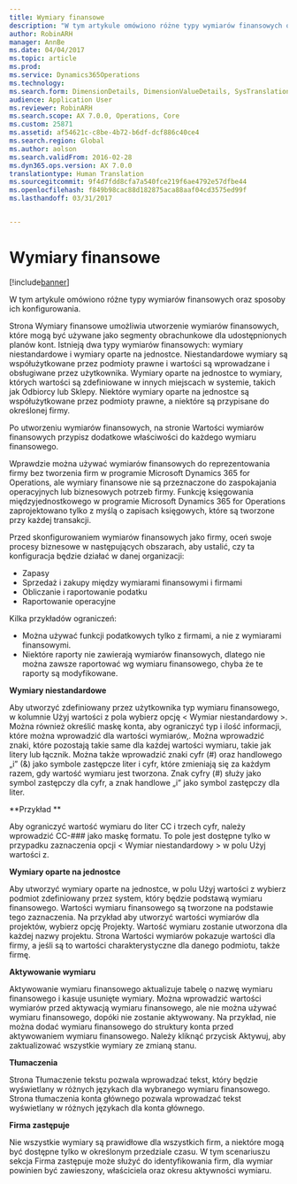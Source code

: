 ```yaml
---
title: Wymiary finansowe
description: "W tym artykule omówiono różne typy wymiarów finansowych oraz sposoby ich konfigurowania."
author: RobinARH
manager: AnnBe
ms.date: 04/04/2017
ms.topic: article
ms.prod: 
ms.service: Dynamics365Operations
ms.technology: 
ms.search.form: DimensionDetails, DimensionValueDetails, SysTranslationDetail
audience: Application User
ms.reviewer: RobinARH
ms.search.scope: AX 7.0.0, Operations, Core
ms.custom: 25871
ms.assetid: af54621c-c8be-4b72-b6df-dcf886c40ce4
ms.search.region: Global
ms.author: aolson
ms.search.validFrom: 2016-02-28
ms.dyn365.ops.version: AX 7.0.0
translationtype: Human Translation
ms.sourcegitcommit: 9f4d7fdd8cfa7a540fce219f6ae4792e57dfbe44
ms.openlocfilehash: f849b98cac88d182875aca88aaf04cd3575ed99f
ms.lasthandoff: 03/31/2017


---
```


# <a name="financial-dimensions"></a>Wymiary finansowe

[!include[banner](../includes/banner.md)]


W tym artykule omówiono różne typy wymiarów finansowych oraz sposoby ich konfigurowania.

Strona Wymiary finansowe umożliwia utworzenie wymiarów finansowych, które mogą być używane jako segmenty obrachunkowe dla udostępnionych planów kont. Istnieją dwa typy wymiarów finansowych: wymiary niestandardowe i wymiary oparte na jednostce. Niestandardowe wymiary są współużytkowane przez podmioty prawne i wartości są wprowadzane i obsługiwane przez użytkownika. Wymiary oparte na jednostce to wymiary, których wartości są zdefiniowane w innych miejscach w systemie, takich jak Odbiorcy lub Sklepy. Niektóre wymiary oparte na jednostce są współużytkowane przez podmioty prawne, a niektóre są przypisane do określonej firmy. 

Po utworzeniu wymiarów finansowych, na stronie Wartości wymiarów finansowych przypisz dodatkowe właściwości do każdego wymiaru finansowego. 

Wprawdzie można używać wymiarów finansowych do reprezentowania firmy bez tworzenia firm w programie Microsoft Dynamics 365 for Operations, ale wymiary finansowe nie są przeznaczone do zaspokajania operacyjnych lub biznesowych potrzeb firmy. Funkcję księgowania międzyjednostkowego w programie Microsoft Dynamics 365 for Operations zaprojektowano tylko z myślą o zapisach księgowych, które są tworzone przy każdej transakcji. 

Przed skonfigurowaniem wymiarów finansowych jako firmy, oceń swoje procesy biznesowe w następujących obszarach, aby ustalić, czy ta konfiguracja będzie działać w danej organizacji:

-   Zapasy
-   Sprzedaż i zakupy między wymiarami finansowymi i firmami
-   Obliczanie i raportowanie podatku
-   Raportowanie operacyjne

Kilka przykładów ograniczeń:

-   Można używać funkcji podatkowych tylko z firmami, a nie z wymiarami finansowymi.
-   Niektóre raporty nie zawierają wymiarów finansowych, dlatego nie można zawsze raportować wg wymiaru finansowego, chyba że te raporty są modyfikowane.

**Wymiary niestandardowe** 

Aby utworzyć zdefiniowany przez użytkownika typ wymiaru finansowego, w kolumnie Użyj wartości z pola wybierz opcję &lt; Wymiar niestandardowy &gt;. Można również określić maskę konta, aby ograniczyć typ i ilość informacji, które można wprowadzić dla wartości wymiarów,. Można wprowadzić znaki, które pozostają takie same dla każdej wartości wymiaru, takie jak litery lub łącznik. Można także wprowadzić znaki cyfr (\#) oraz handlowego „i” (&) jako symbole zastępcze liter i cyfr, które zmieniają się za każdym razem, gdy wartość wymiaru jest tworzona. Znak cyfry (\#) służy jako symbol zastępczy dla cyfr, a znak handlowe „i” jako symbol zastępczy dla liter. 

**Przykład ** 

Aby ograniczyć wartość wymiaru do liter CC i trzech cyfr, należy wprowadzić CC-\#\#\# jako maskę formatu. To pole jest dostępne tylko w przypadku zaznaczenia opcji &lt; Wymiar niestandardowy &gt; w polu Użyj wartości z. 

**Wymiary oparte na jednostce** 

Aby utworzyć wymiary oparte na jednostce, w polu Użyj wartości z wybierz podmiot zdefiniowany przez system, który będzie podstawą wymiaru finansowego. Wartości wymiaru finansowego są tworzone na podstawie tego zaznaczenia. Na przykład aby utworzyć wartości wymiarów dla projektów, wybierz opcję Projekty. Wartość wymiaru zostanie utworzona dla każdej nazwy projektu. Strona Wartości wymiarów pokazuje wartości dla firmy, a jeśli są to wartości charakterystyczne dla danego podmiotu, także firmę. 

**Aktywowanie wymiaru** 

Aktywowanie wymiaru finansowego aktualizuje tabelę o nazwę wymiaru finansowego i kasuje usunięte wymiary. Można wprowadzić wartości wymiarów przed aktywacją wymiaru finansowego, ale nie można używać wymiaru finansowego, dopóki nie zostanie aktywowany. Na przykład, nie można dodać wymiaru finansowego do struktury konta przed aktywowaniem wymiaru finansowego. Należy kliknąć przycisk Aktywuj, aby zaktualizować wszystkie wymiary ze zmianą stanu. 

**Tłumaczenia** 

Strona Tłumaczenie tekstu pozwala wprowadzać tekst, który będzie wyświetlany w różnych językach dla wybranego wymiaru finansowego. Strona tłumaczenia konta głównego pozwala wprowadzać tekst wyświetlany w różnych językach dla konta głównego. 

**Firma zastępuje** 

Nie wszystkie wymiary są prawidłowe dla wszystkich firm, a niektóre mogą być dostępne tylko w określonym przedziale czasu. W tym scenariuszu sekcja Firma zastępuje może służyć do identyfikowania firm, dla wymiar powinien być zawieszony, właściciela oraz okresu aktywności wymiaru.






